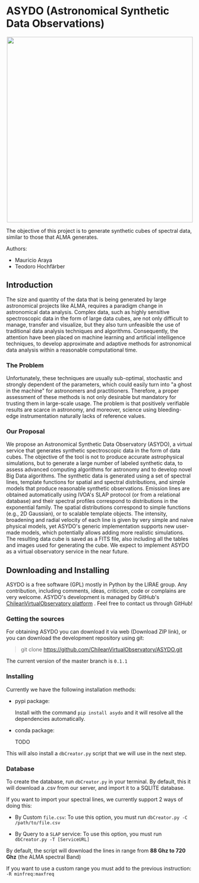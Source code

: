 

# ASYDO (Astronomical Synthetic Data Observations) #


<p align="center">
<img src="https://www.chivo.cl/media/service-images/ASYDO.png" width="500">
</p>

The objective of this project is to generate synthetic cubes of spectral data, similar to those that ALMA generates.

Authors:

 * Mauricio Araya
 * Teodoro Hochfärber


## Introduction ##
The size and quantity of the data that is being generated by large astronomical projects like ALMA, requires a paradigm change in astronomical data analysis. Complex data, such as highly sensitive spectroscopic data in the form of large data cubes, are not only difficult to manage, transfer and visualize, but they also turn unfeasible the use of traditional data analysis techniques and algorithms. Consequently, the attention have been placed on machine learning and artificial intelligence techniques, to develop approximate and adaptive methods for astronomical data analysis within a reasonable computational time.

### The Problem ###

Unfortunately, these techniques are usually sub-optimal, stochastic and strongly dependent of the parameters, which could easily turn into "a ghost in the machine" for astronomers and practitioners. Therefore, a proper assessment of these methods is not only desirable but mandatory for trusting them in large-scale usage. The problem is that positively verifiable results are scarce in astronomy, and moreover, science using bleeding-edge instrumentation naturally lacks of reference values.

### Our Proposal ###

We propose an Astronomical Synthetic Data Observatory (ASYDO), a virtual service that generates synthetic spectroscopic data in the form of data cubes. The objective of the tool is not to produce accurate astrophysical simulations, but to generate a large number of labeled synthetic data, to assess advanced computing algorithms for astronomy and to develop novel Big Data algorithms. The synthetic data is generated using a set of spectral lines, template functions for spatial and spectral distributions, and simple models that produce reasonable synthetic observations. Emission lines are obtained automatically using IVOA's SLAP protocol (or from a relational database) and their spectral profiles correspond to distributions in the exponential family. The spatial distributions correspond to simple functions (e.g., 2D Gaussian), or to scalable template objects. The intensity, broadening and radial velocity of each line is given by very simple and naive physical models, yet ASYDO's generic implementation supports new user-made models, which potentially allows adding more realistic simulations. The resulting data cube is saved as a FITS file, also including all the tables and images used for generating the cube. We expect to implement ASYDO as a virtual observatory service in the near future.


## Downloading and Installing ##

ASYDO is a free software (GPL) mostly in Python by the LIRAE group. Any contribution, including comments, ideas, criticism, code or complains are very welcome.
ASYDO's development is managed by GitHub's [ChileanVirtualObservatory platform](https://github.com/ChileanVirtualObservatory/ASYDO) . Feel free to contact us through GitHub!

### Getting the sources

For obtaining ASYDO you can download it via web (Download ZIP link), or you can download the development repository using git:

> git clone https://github.com/ChileanVirtualObservatory/ASYDO.git

The current version of the master branch is `0.1.1`

###  Installing ###

Currently we have the following installation methods:

- pypi package:

    Install with the command `pip install asydo` and it will resolve all the dependencies automatically.

- conda package:

    TODO

This will also install a `dbCreator.py` script that we will use in the next step.

### Database ###

To create the database, run `dbCreator.py` in your terminal. By default, this it will download a .csv from our server, and import it to a SQLITE database.

If you want to import your spectral lines, we currently support 2 ways of doing this:
  * By Custom `file.csv`: To use this option, you must run `dbCreator.py -C /path/to/file.csv`

  * By Query to a `SLAP` service: To use this option, you must run `dbCreator.py -T [ServiceURL]`

By default, the script will download the lines in range from **88 Ghz to 720 Ghz** (the ALMA spectral Band)

If you want to use a custom range you must add to the previous instruction: ` -R minfreq:maxfreq`
